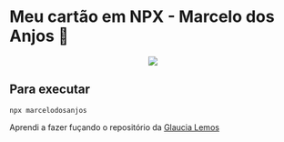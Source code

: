 
# Meu cartão em NPX - Marcelo dos Anjos :rocket:

<p align="center">
  <img src="https://i.postimg.cc/6Q5RTNpY/Screen-Shot-2020-04-01-at-01-21-17.png"/>
</p>

## Para executar
```sd
npx marcelodosanjos
```

Aprendi a fazer fuçando o repositório da [Glaucia Lemos](http://github.com/glaucia86/glaucia86)
